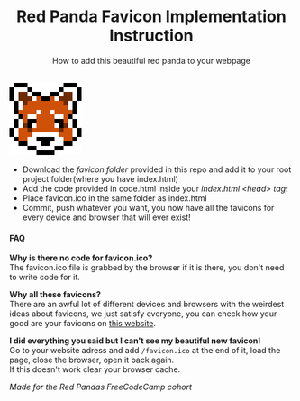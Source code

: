 <h1 align="center">Red Panda Favicon Implementation Instruction</h1>
<p align="center">How to add this beautiful red panda to your webpage<br><br>

<img src="./favicon/mstile-70x70.png" alt="Red Panda"></p>

<ul>
<li>Download the <i>favicon folder</i> provided in this repo and add it to your root project folder(where you have index.html)</li>
<li>Add the code provided in code.html inside your <i>index.html &lt;head&gt; tag;</i></li>
<li>Place favicon.ico in the same folder as index.html</li>
<li>Commit, push whatever you want, you now have all the favicons for every device and browser that will ever exist!</li>
</ul>

<h4>FAQ</h4>
<p><b>Why is there no code for favicon.ico?</b><br>
The favicon.ico file is grabbed by the browser if it is there, you don't need to write code for it.<br>


<b>Why all these favicons?</b><br>
There are an awful lot of different devices and browsers with the weirdest ideas about favicons, we just satisfy everyone, you can check how your good are your favicons on <a href="http://www.favicomatic.com/favicon-test">this website</a>.<br>


<b>I did everything you said but I can't see my beautiful new favicon!</b><br>
Go to your website adress and add <code>/favicon.ico</code> at the end of it, load the page, close the browser, open it back again.<br>
If this doesn't work clear your browser cache.</p>




<i>Made for the Red Pandas FreeCodeCamp cohort</i></p>
